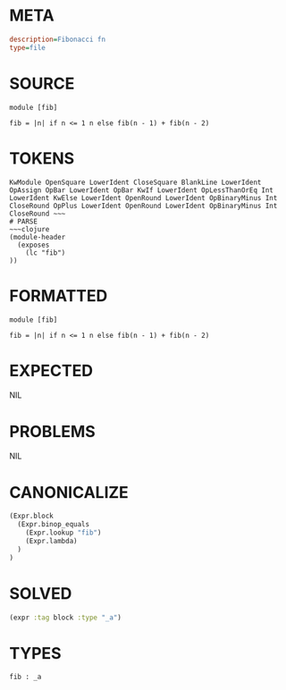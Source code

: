 # META
~~~ini
description=Fibonacci fn
type=file
~~~
# SOURCE
~~~roc
module [fib]

fib = |n| if n <= 1 n else fib(n - 1) + fib(n - 2)
~~~
# TOKENS
~~~text
KwModule OpenSquare LowerIdent CloseSquare BlankLine LowerIdent OpAssign OpBar LowerIdent OpBar KwIf LowerIdent OpLessThanOrEq Int LowerIdent KwElse LowerIdent OpenRound LowerIdent OpBinaryMinus Int CloseRound OpPlus LowerIdent OpenRound LowerIdent OpBinaryMinus Int CloseRound ~~~
# PARSE
~~~clojure
(module-header
  (exposes
    (lc "fib")
))
~~~
# FORMATTED
~~~roc
module [fib]

fib = |n| if n <= 1 n else fib(n - 1) + fib(n - 2)
~~~
# EXPECTED
NIL
# PROBLEMS
NIL
# CANONICALIZE
~~~clojure
(Expr.block
  (Expr.binop_equals
    (Expr.lookup "fib")
    (Expr.lambda)
  )
)
~~~
# SOLVED
~~~clojure
(expr :tag block :type "_a")
~~~
# TYPES
~~~roc
fib : _a
~~~
